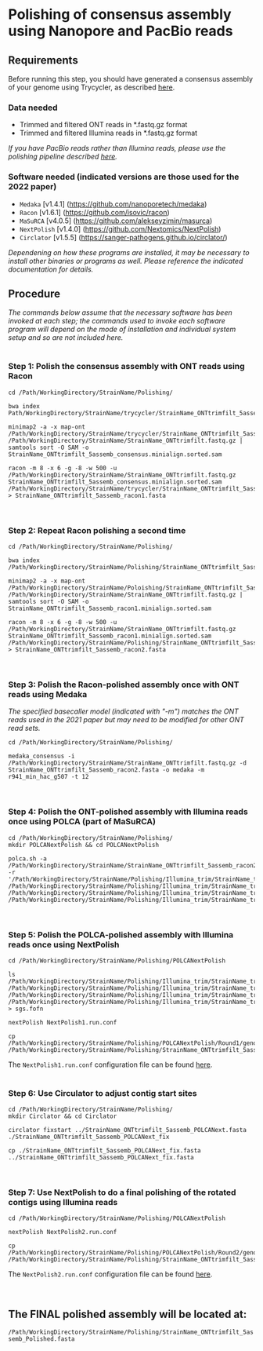 # Polishing of consensus assembly using Nanopore and PacBio reads

## Requirements

Before running this step, you should have generated a consensus assembly of your genome using Trycycler, as described [here](../02_Assembly/Trycycler_reconciliation.md).

### Data needed
* Trimmed and filtered ONT reads in *.fastq.gz format
* Trimmed and filtered Illumina reads in *.fastq.gz format

*If you have PacBio reads rather than Illumina reads, please use the polishing pipeline described [here](Polishing_ONTplusPacBio.md).*

### Software needed (indicated versions are those used for the 2022 paper)
* `Medaka` [v1.4.1] (https://github.com/nanoporetech/medaka)
* `Racon` [v1.6.1] (https://github.com/isovic/racon)
* `MaSuRCA` [v4.0.5] (https://github.com/alekseyzimin/masurca)
* `NextPolish` [v1.4.0] (https://github.com/Nextomics/NextPolish)
* `Circlator` [v1.5.5] (https://sanger-pathogens.github.io/circlator/)

_Dependening on how these programs are installed, it may be necessary to install other binaries or programs as well. Please reference the indicated documentation for details._ 
</br>

## Procedure
*The commands below assume that the necessary software has been invoked at each step; the commands used to invoke each software program will depend on the mode of installation and individual system setup and so are not included here.*  
</br>
### Step 1: Polish the consensus assembly with ONT reads using Racon
```
cd /Path/WorkingDirectory/StrainName/Polishing/

bwa index Path/WorkingDirectory/StrainName/trycycler/StrainName_ONTtrimfilt_5assemb_consensus.fasta 

minimap2 -a -x map-ont /Path/WorkingDirectory/StrainName/trycycler/StrainName_ONTtrimfilt_5assemb_consensus.fasta /Path/WorkingDirectory/StrainName/StrainName_ONTtrimfilt.fastq.gz | samtools sort -O SAM -o StrainName_ONTtrimfilt_5assemb_consensus.minialign.sorted.sam

racon -m 8 -x 6 -g -8 -w 500 -u /Path/WorkingDirectory/StrainName/StrainName_ONTtrimfilt.fastq.gz StrainName_ONTtrimfilt_5assemb_consensus.minialign.sorted.sam /Path/WorkingDirectory/StrainName/trycycler/StrainName_ONTtrimfilt_5assemb_consensus.fasta > StrainName_ONTtrimfilt_5assemb_racon1.fasta
```
</br>

### Step 2:  Repeat Racon polishing a second time
```
cd /Path/WorkingDirectory/StrainName/Polishing/

bwa index /Path/WorkingDirectory/StrainName/Polishing/StrainName_ONTtrimfilt_5assemb_racon1.fasta 

minimap2 -a -x map-ont /Path/WorkingDirectory/StrainName/Poloishing/StrainName_ONTtrimfilt_5assemb_racon1.fasta /Path/WorkingDirectory/StrainName/StrainName_ONTtrimfilt.fastq.gz | samtools sort -O SAM -o StrainName_ONTtrimfilt_5assemb_racon1.minialign.sorted.sam

racon -m 8 -x 6 -g -8 -w 500 -u /Path/WorkingDirectory/StrainName/StrainName_ONTtrimfilt.fastq.gz StrainName_ONTtrimfilt_5assemb_racon1.minialign.sorted.sam /Path/WorkingDirectory/StrainName/Polishing/StrainName_ONTtrimfilt_5assemb_racon1.fasta > StrainName_ONTtrimfilt_5assemb_racon2.fasta
```
</br>

### Step 3: Polish the Racon-polished assembly once with ONT reads using Medaka
*The specified basecaller model (indicated with "-m") matches the ONT reads used in the 2021 paper but may need to be modified for other ONT read sets.*
```
cd /Path/WorkingDirectory/StrainName/Polishing/

medaka_consensus -i /Path/WorkingDirectory/StrainName/StrainName_ONTtrimfilt.fastq.gz -d StrainName_ONTtrimfilt_5assemb_racon2.fasta -o medaka -m r941_min_hac_g507 -t 12
```
</br>

### Step 4: Polish the ONT-polished assembly with Illumina reads once using POLCA (part of MaSuRCA)
```
cd /Path/WorkingDirectory/StrainName/Polishing/
mkdir POLCANextPolish && cd POLCANextPolish

polca.sh -a /Path/WorkingDirectory/StrainName/StrainName_ONTtrimfilt_5assemb_racon2medaka.fasta -r '/Path/WorkingDirectory/StrainName/Polishing/Illumina_trim/StrainName_trimmed_1P.fastq /Path/WorkingDirectory/StrainName/Polishing/Illumina_trim/StrainName_trimmed_2P.fastq /Path/WorkingDirectory/StrainName/Polishing/Illumina_trim/StrainName_trimmed_1U.fastq /Path/WorkingDirectory/StrainName/Polishing/Illumina_trim/StrainName_trimmed_2U.fastq'
```

</br>

### Step 5: Polish the POLCA-polished assembly with Illumina reads once using NextPolish
```
cd /Path/WorkingDirectory/StrainName/Polishing/POLCANextPolish

ls /Path/WorkingDirectory/StrainName/Polishing/Illumina_trim/StrainName_trimmed_1P.fastq /Path/WorkingDirectory/StrainName/Polishing/Illumina_trim/StrainName_trimmed_2P.fastq /Path/WorkingDirectory/StrainName/Polishing/Illumina_trim/StrainName_trimmed_1U.fastq /Path/WorkingDirectory/StrainName/Polishing/Illumina_trim/StrainName_trimmed_2U.fastq > sgs.fofn

nextPolish NextPolish1.run.conf

cp /Path/WorkingDirectory/StrainName/Polishing/POLCANextPolish/Round1/genome.nextpolish.fasta /Path/WorkingDirectory/StrainName/Polishing/StrainName_ONTtrimfilt_5assemb_POLCANext.fasta
```

The `NextPolish1.run.conf` configuration file can be found [here](NextPolish1.run.conf).  
</br>


### Step 6: Use Circulator to adjust contig start sites
```
cd /Path/WorkingDirectory/StrainName/Polishing/
mkdir Circlator && cd Circlator

circlator fixstart ../StrainName_ONTtrimfilt_5assemb_POLCANext.fasta ./StrainName_ONTtrimfilt_5assemb_POLCANext_fix

cp ./StrainName_ONTtrimfilt_5assemb_POLCANext_fix.fasta ../StrainName_ONTtrimfilt_5assemb_POLCANext_fix.fasta
``` 
</br>


### Step 7: Use NextPolish to do a final polishing of the rotated contigs using Illumina reads
```
cd /Path/WorkingDirectory/StrainName/Polishing/POLCANextPolish

nextPolish NextPolish2.run.conf

cp /Path/WorkingDirectory/StrainName/Polishing/POLCANextPolish/Round2/genome.nextpolish.fasta /Path/WorkingDirectory/StrainName/Polishing/StrainName_ONTtrimfilt_5assemb_Polished.fasta
```
The `NextPolish2.run.conf` configuration file can be found [here](NextPolish2.run.conf).


</br>

## The FINAL polished assembly will be located at:
`/Path/WorkingDirectory/StrainName/Polishing/StrainName_ONTtrimfilt_5assemb_Polished.fasta`